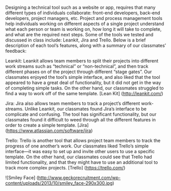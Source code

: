 Designing a technical tool such as a website or app, requires that many different types of individuals collaborate: front-end developers, back-end developers, project managers, etc. Project and process management tools help individuals working on different aspects of a single project understand what each person or team is working on, how long it will take to complete, and what are the required next steps. Some of the tools we tested and discussed in class include: Leankit, Jira and Trello. Below is a brief description of each tool’s features, along with a summary of our classmates’ feedback:

Leankit: Leankit allows team members to split their projects into different work streams such as “technical” or “non-technical”, and then track different phases on of the project through different “stage gates”. Our classmates enjoyed the tool’s simple interface, and also liked that the tool appeared to have a great deal of functionality, but it did not get in the way of completing simple tasks. On the other hand, our classmates struggled to find a way to work off of the same template. 
[Lean Kit] (http://leankit.com/)

Jira: Jira also allows team members to track a project’s different work-streams. Unlike Leankit, our classmates found Jira’s interface to be complicate and confusing. The tool has significant functionality, but our classmates found it difficult to weed through all the different features in order to create a simple template.
[Jira] (https://www.atlassian.com/software/jira)

Trello: Trello is another tool that allows project team members to track the progress of one another’s work. Our classmates liked Trello’s simple interface—it was easy to set up and invite other users to use a specific template. On the other hand, our classmates could see that Trello had limited functionality, and that they might have to use an additional tool to track more complex projects. 
[Trello] (https://trello.com/)

![Smiley Face] (http://www.geckorecruitment.com/wp-content/uploads/2013/10/smiley_face-290x300.jpg)

